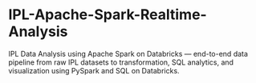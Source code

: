 # IPL-Apache-Spark-Realtime-Analysis
IPL Data Analysis using Apache Spark on Databricks — end-to-end data pipeline from raw IPL datasets to transformation, SQL analytics, and visualization using PySpark and SQL on Databricks.
